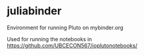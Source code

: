 # juliabinder
Environment for running Pluto on mybinder.org

Used for running the notebooks in https://github.com/UBCECON567/ioplutonotebooks/
